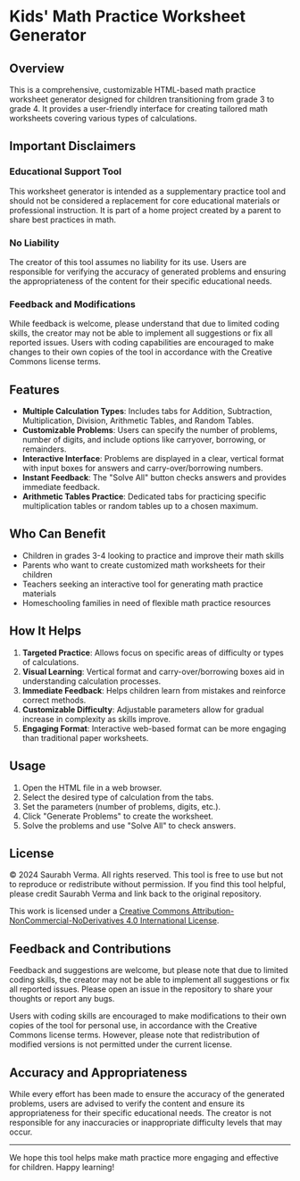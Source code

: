 # Kids' Math Practice Worksheet Generator

## Overview
This is a comprehensive, customizable HTML-based math practice worksheet generator designed for children transitioning from grade 3 to grade 4. It provides a user-friendly interface for creating tailored math worksheets covering various types of calculations.

## Important Disclaimers

### Educational Support Tool
This worksheet generator is intended as a supplementary practice tool and should not be considered a replacement for core educational materials or professional instruction. It is part of a home project created by a parent to share best practices in math.

### No Liability
The creator of this tool assumes no liability for its use. Users are responsible for verifying the accuracy of generated problems and ensuring the appropriateness of the content for their specific educational needs.

### Feedback and Modifications
While feedback is welcome, please understand that due to limited coding skills, the creator may not be able to implement all suggestions or fix all reported issues. Users with coding capabilities are encouraged to make changes to their own copies of the tool in accordance with the Creative Commons license terms.

## Features
- **Multiple Calculation Types**: Includes tabs for Addition, Subtraction, Multiplication, Division, Arithmetic Tables, and Random Tables.
- **Customizable Problems**: Users can specify the number of problems, number of digits, and include options like carryover, borrowing, or remainders.
- **Interactive Interface**: Problems are displayed in a clear, vertical format with input boxes for answers and carry-over/borrowing numbers.
- **Instant Feedback**: The "Solve All" button checks answers and provides immediate feedback.
- **Arithmetic Tables Practice**: Dedicated tabs for practicing specific multiplication tables or random tables up to a chosen maximum.

## Who Can Benefit
- Children in grades 3-4 looking to practice and improve their math skills
- Parents who want to create customized math worksheets for their children
- Teachers seeking an interactive tool for generating math practice materials
- Homeschooling families in need of flexible math practice resources

## How It Helps
1. **Targeted Practice**: Allows focus on specific areas of difficulty or types of calculations.
2. **Visual Learning**: Vertical format and carry-over/borrowing boxes aid in understanding calculation processes.
3. **Immediate Feedback**: Helps children learn from mistakes and reinforce correct methods.
4. **Customizable Difficulty**: Adjustable parameters allow for gradual increase in complexity as skills improve.
5. **Engaging Format**: Interactive web-based format can be more engaging than traditional paper worksheets.

## Usage
1. Open the HTML file in a web browser.
2. Select the desired type of calculation from the tabs.
3. Set the parameters (number of problems, digits, etc.).
4. Click "Generate Problems" to create the worksheet.
5. Solve the problems and use "Solve All" to check answers.

## License
© 2024 Saurabh Verma. All rights reserved.
This tool is free to use but not to reproduce or redistribute without permission. If you find this tool helpful, please credit Saurabh Verma and link back to the original repository.

This work is licensed under a [Creative Commons Attribution-NonCommercial-NoDerivatives 4.0 International License](https://creativecommons.org/licenses/by-nc-nd/4.0/).

## Feedback and Contributions
Feedback and suggestions are welcome, but please note that due to limited coding skills, the creator may not be able to implement all suggestions or fix all reported issues. Please open an issue in the repository to share your thoughts or report any bugs.

Users with coding skills are encouraged to make modifications to their own copies of the tool for personal use, in accordance with the Creative Commons license terms. However, please note that redistribution of modified versions is not permitted under the current license.

## Accuracy and Appropriateness
While every effort has been made to ensure the accuracy of the generated problems, users are advised to verify the content and ensure its appropriateness for their specific educational needs. The creator is not responsible for any inaccuracies or inappropriate difficulty levels that may occur.

---

We hope this tool helps make math practice more engaging and effective for children. Happy learning!


